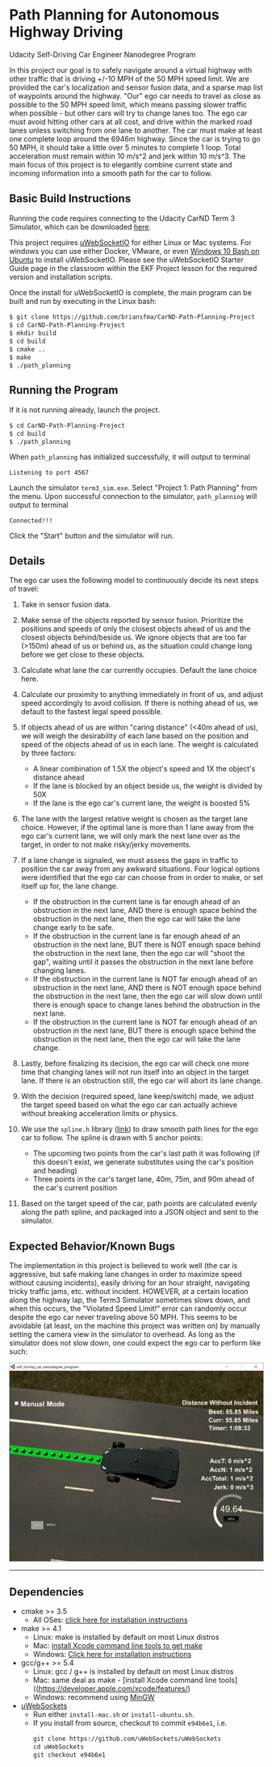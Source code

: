 # Path Planning for Autonomous Highway Driving
Udacity Self-Driving Car Engineer Nanodegree Program

In this project our goal is to safely navigate around a virtual highway with other traffic that is driving +/-10 MPH of the 50 MPH speed limit. We are provided the car's localization and sensor fusion data, and a sparse map list of waypoints around the highway. "Our" ego car needs to travel as close as possible to the 50 MPH speed limit, which means passing slower traffic when possible - but other cars will try to change lanes too. The ego car must avoid hitting other cars at all cost, and drive within the marked road lanes unless switching from one lane to another. The car must make at least one complete loop around the 6946m highway. Since the car is trying to go 50 MPH, it should take a little over 5 minutes to complete 1 loop. Total acceleration must remain within 10 m/s^2 and jerk within 10 m/s^3. The main focus of this project is to elegantly combine current state and incoming information into a smooth path for the car to follow.

[//]: # (Image References)
[image1]: Progress1.jpg "Runtime Example"

## Basic Build Instructions

Running the code requires connecting to the Udacity CarND Term 3 Simulator, which can be downloaded [here](https://github.com/udacity/self-driving-car-sim/releases/tag/T3_v1.2).

This project requires [uWebSocketIO](https://github.com/uWebSockets/uWebSockets) for either Linux or Mac systems. For windows you can use either Docker, VMware, or even [Windows 10 Bash on Ubuntu](https://www.howtogeek.com/249966/how-to-install-and-use-the-linux-bash-shell-on-windows-10/) to install uWebSocketIO. Please see the uWebSocketIO Starter Guide page in the classroom within the EKF Project lesson for the required version and installation scripts.

Once the install for uWebSocketIO is complete, the main program can be built and run by executing in the Linux bash:

```
$ git clone https://github.com/briansfma/CarND-Path-Planning-Project
$ cd CarND-Path-Planning-Project
$ mkdir build
$ cd build
$ cmake ..
$ make
$ ./path_planning
```

## Running the Program

If it is not running already, launch the project.

```
$ cd CarND-Path-Planning-Project
$ cd build
$ ./path_planning
```

When `path_planning` has initialized successfully, it will output to terminal

```
Listening to port 4567
```

Launch the simulator `term3_sim.exe`. Select "Project 1: Path Planning" from the menu. Upon successful connection to the simulator, `path_planning` will output to terminal

```
Connected!!!
```

Click the "Start" button and the simulator will run.

## Details

The ego car uses the following model to continuously decide its next steps of travel:

1. Take in sensor fusion data.

2. Make sense of the objects reported by sensor fusion. Prioritize the positions and speeds of only the closest objects ahead of us and the closest objects behind/beside us. We ignore objects that are too far (>150m) ahead of us or behind us, as the situation could change long before we get close to these objects.

3. Calculate what lane the car currently occupies. Default the lane choice here.

4. Calculate our proximity to anything immediately in front of us, and adjust speed accordingly to avoid collision. If there is nothing ahead of us, we default to the fastest legal speed possible.

5. If objects ahead of us are within "caring distance" (<40m ahead of us), we will weigh the desirability of each lane based on the position and speed of the objects ahead of us in each lane. The weight is calculated by three factors:
    - A linear combination of 1.5X the object's speed and 1X the object's distance ahead
    - If the lane is blocked by an object beside us, the weight is divided by 50X
    - If the lane is the ego car's current lane, the weight is boosted 5%

6. The lane with the largest relative weight is chosen as the target lane choice. However, if the optimal lane is more than 1 lane away from the ego car's current lane, we will only mark the next lane over as the target, in order to not make risky/jerky movements.

7. If a lane change is signaled, we must assess the gaps in traffic to position the car away from any awkward situations. Four logical options were identified that the ego car can choose from in order to make, or set itself up for, the lane change.
    - If the obstruction in the current lane is far enough ahead of an obstruction in the next lane, AND there is enough space behind the obstruction in the next lane, then the ego car will take the lane change early to be safe.
    - If the obstruction in the current lane is far enough ahead of an obstruction in the next lane, BUT there is NOT enough space behind the obstruction in the next lane, then the ego car will "shoot the gap", waiting until it passes the obstruction in the next lane before changing lanes.
    - If the obstruction in the current lane is NOT far enough ahead of an obstruction in the next lane, AND there is NOT enough space behind the obstruction in the next lane, then the ego car will slow down until there is enough space to change lanes behind the obstruction in the next lane.
    - If the obstruction in the current lane is NOT far enough ahead of an obstruction in the next lane, BUT there is enough space behind the obstruction in the next lane, then the ego car will take the lane change.

8. Lastly, before finalizing its decision, the ego car will check one more time that changing lanes will not run itself into an object in the target lane. If there is an obstruction still, the ego car will abort its lane change.

9. With the decision (required speed, lane keep/switch) made, we adjust the target speed based on what the ego car can actually achieve without breaking acceleration limits or physics.

10. We use the `spline.h` library ([link](http://kluge.in-chemnitz.de/opensource/spline/)) to draw smooth path lines for the ego car to follow. The spline is drawn with 5 anchor points:
    - The upcoming two points from the car's last path it was following (if this doesn't exist, we generate substitutes using the car's position and heading)
    - Three points in the car's target lane, 40m, 75m, and 90m ahead of the car's current position

11. Based on the target speed of the car, path points are calculated evenly along the path spline, and packaged into a JSON object and sent to the simulator.


## Expected Behavior/Known Bugs

The implementation in this project is believed to work well (the car is aggressive, but safe making lane changes in order to maximize speed without causing incidents), easily driving for an hour straight, navigating tricky traffic jams, etc. without incident. HOWEVER, at a certain location along the highway lap, the Term3 Simulator sometimes slows down, and when this occurs, the "Violated Speed Limit!" error can randomly occur despite the ego car never traveling above 50 MPH. This seems to be avoidable (at least, on the machine this project was written on) by manually setting the camera view in the simulator to overhead. As long as the simulator does not slow down, one could expect the ego car to perform like such:

![alt text][image1]

---

## Dependencies

* cmake >= 3.5
  * All OSes: [click here for installation instructions](https://cmake.org/install/)
* make >= 4.1
  * Linux: make is installed by default on most Linux distros
  * Mac: [install Xcode command line tools to get make](https://developer.apple.com/xcode/features/)
  * Windows: [Click here for installation instructions](http://gnuwin32.sourceforge.net/packages/make.htm)
* gcc/g++ >= 5.4
  * Linux: gcc / g++ is installed by default on most Linux distros
  * Mac: same deal as make - [install Xcode command line tools]((https://developer.apple.com/xcode/features/)
  * Windows: recommend using [MinGW](http://www.mingw.org/)
* [uWebSockets](https://github.com/uWebSockets/uWebSockets)
  * Run either `install-mac.sh` or `install-ubuntu.sh`.
  * If you install from source, checkout to commit `e94b6e1`, i.e.
    ```
    git clone https://github.com/uWebSockets/uWebSockets 
    cd uWebSockets
    git checkout e94b6e1
    ```



